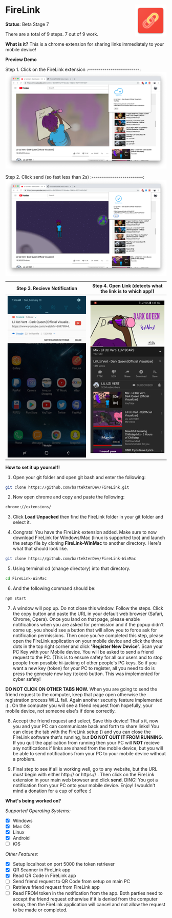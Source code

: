 # FireLink <img src="images/web_hi_res_512.png" width="100px" height="100px" align="right"/>

**Status**: Beta Stage 7

There are a total of 9 steps. 7 out of 9 work.

**What is it?** This is a chrome extension for sharing links immediately to your mobile device!

**Preview Demo**

Step 1. Click on the FireLink extension
:-------------------------:
![](images/ext1.png)

Step 2. Click send (so fast less than 2s)
:-------------------------:
![](images/ext2.png)

Step 3. Recieve Notification       |  Step 4. Open Link (detects what the link is to which app!)
:-------------------------:|:-------------------------:
![](images/phonepreview.jpg)  |  ![](images/previewautolaunch.jpg)

**How to set it up yourself!** 

1. Open your git folder and open git bash and enter the following:

```sh
git clone https://github.com/bartektenDev/FireLink.git
```

2. Now open chrome and copy and paste the following:

```sh
chrome://extensions/
```
3. Click **Load Unpacked** then find the FireLink folder in your git folder and
select it.

4. Congrats! You have the FireLink extension added. Make sure to now download FireLink
for Windows/Mac (linux is supported too) and launch the setup file by cloning
**FireLink-WinMac** to another directory. Here's what that should look like.

```sh
git clone https://github.com/bartektenDev/FireLink-WinMac
```

5. Using terminal cd (change directory) into that directory. 

```sh
cd FireLink-WinMac
```

6. And the following command should be:

```sh
npm start
```

7. A window will pop up. Do not close this window. Follow the steps. Click
the copy button and paste the URL in your default web browser (Safari, Chrome, Opera).
Once you land on that page, please enable notifications when you are asked
for permission and if the popup didn't come up, you should see a button that
will allow you to force ask for notification permissions. Then once you've completed
this step, please open the FireLink application on your mobile device and 
click the three dots in the top right corner and click **'Register New Device'**.
Scan your PC Key with your Mobile device. You will be asked to send a friend
request to the PC. (This is to ensure safety for all our users and to stop
people from possible hi-jacking of other people's PC keys. So if you want a
new key (token) for your PC to register, all you need to do is press the
generate new key (token) button. This was implemented for cyber safety!

**DO NOT CLICK ON OTHER TABS NOW.** 
When you are going to send the friend request to the computer, keep that
page open otherwise the registration process WILL fail. Again another security
feature implemented :) . On the computer you will see a friend request from
hopefully, your mobile device, not someone else's if done correctly.

8. Accept the friend request and select, Save this device! That's it,
now you and your PC can communicate back and forth to share links! You
can close the tab with the FireLink setup () and you can close the 
FireLink software that's running, but **DO NOT QUIT IT FROM RUNNING**.
If you quit the application from running then your PC will **NOT** recieve
any notifications if links are shared from the mobile device, but you
will be able to send notifications from your PC to your mobile device 
without a problem.

9. Final step to see if all is working well, go to any website, but the
URL must begin with either http:// or https:// . Then click on the FireLink
extension in your main web browser and click **send**. DING! You got a notification
from your PC onto your mobile device. Enjoy! I wouldn't mind a donation
for a cup of coffee :)


**What's being worked on?**

*Supported Operating Systems:*
- [X] Windows
- [X] Mac OS
- [X] Linux
- [X] Android
- [ ] iOS

*Other Features:*
- [X] Setup localhost on port 5000 the token retriever
- [X] QR Scanner in FireLink app
- [X] Read QR Code in FireLink app
- [ ] Send friend request to QR Code from setup on main PC
- [ ] Retrieve friend request from FireLink app
- [ ] Read FROM token in the notification from the app. Both parties need to accept the
friend request otherwise if it is denied from the computer setup, then the FireLink
application will cancel and not allow the request to be made or completed.
